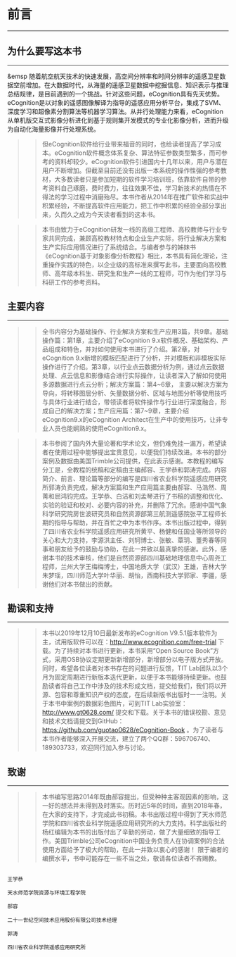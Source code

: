 # 前言
--------------------------------------------------------
## 为什么要写这本书
-------------------------------------------------------
&emsp 随着航空航天技术的快速发展，高空间分辨率和时间分辨率的遥感卫星数据空前增加。在大数据时代，从海量的遥感卫星数据中挖掘信息、知识表示与推理总结规律，是目前遇到的一个挑战。针对这些问题，eCognition具有先天优势。eCognition是以对象的遥感图像解译为指导的遥感应用分析平台，集成了SVM、深度学习和超像素分割算法等机器学习算法。从并行处理能力来看，eCognition从单机版交互式影像分析进化到基于规则集开发模式的专业化影像分析，进而升级为自动化海量影像并行处理系统。

>>但eCognition软件给行业带来福音的同时，也给读者提高了学习成本。eCognition软件概念体系复杂、算法特征参数类型繁多，而可参考的资料却较少。eCognition软件引进国内十几年以来，用户与潜在用户不断增加。但截至目前还没有出版一本系统的操作性强的参考教材，大多数读者只是参加短期的软件学习培训班，依靠软件自带的参考资料自己琢磨，费时费力，往往效果不佳，学习新技术的热情在不得法的学习过程中消磨殆尽。本书作者从2014年在推广软件和实战中积累经验，不断提高软件应用能力，把工作中积累的经验全部分享出来，久而久之成为今天读者看到的这本书。

>>本书由致力于eCognition研发一线的高级工程师、高校教师与行业专家共同完成，兼顾高校教材特点和企业生产实际，将行业解决方案和生产实际应用情况进行了系统结合。与编者参与的姊妹书《eCognition基于对象影像分析教程》相比，本书具有简化理论，注重操作实践的特色，以企业级的高标准来撰写此书，主要面向高校教师、高年级本科生、研究生和生产一线的工程师，可作为他们学习与科研工作的参考资料。
## 主要内容
------------------------------------------------------------------
>>全书内容分为基础操作、行业解决方案和生产应用3篇，共9章。基础操作篇：第1章，主要介绍了eCognition 9.x软件概况、基础架构、产品组成和特色，并对如何使用本书进行了介绍。第2章，对eCognition 9.x新增的模板匹配进行了分析，并对模板和非模板实际操作进行了介绍。第3章，以行业点云数据分析为例，通过点云数据处理、点云信息和影像结合进行实际操作，让读者深入了解如何使用多源数据进行点云分析；解决方案篇：第4~6章， 主要以解决方案为导向，将转移图层分析、矢量数据分析、区域与地图分析等使用技巧与具体行业进行结合，带领读者将软件操作与行业进行深度融合，形成自己的解决方案；生产应用篇：第7~9章，主要介绍eCognition9.x的eCognition Architect在生产中的使用技巧，让非专业人员也能娴熟的使用eCognition9.x。

>>本书参阅了国内外大量论著和学术论文，但仍难免挂一漏万，希望读者在使用过程中能够提出宝贵意见，以便我们持续改进。本书的部分案例及数据由美国Trimble公司提供，在此表示感谢。本教程的编写分工是，全教程的统稿和定稿由主编郝容、王学恭和郭涛完成。内容简介、前言、理论篇等部分的编写是四川省农业科学院遥感应用研究所郭涛负责完成，解决方案篇和生产应用篇主要由郝容、马浩然、周菁和屈鸿钧完成。王学恭、白洁和刘孟琴进行了书稿的调整和优化、实验的验证和校对、必要内容的补充，并删除了冗余。感谢中国气象科学研究院房世波研究员和自然资源部第三航测遥感院张平工程师长期的指导与帮助，并在百忙之中为本书作序。本书出版过程中，得到了四川省农业科学院遥感应用研究所黄平、杨健和任国业等所领导的关心和大力支持，李源洪主任、刘轲博士、张敏、覃玥、董秀春等同事和朋友给予的鼓励与协助，在此一并致以最真挚的感谢。此外，感谢本书的技术审核，他们是自然资源部四川基础地理信息中心周尧工程师，兰州大学王梅梅博士，中国地质大学（武汉）王雄，吉林大学朱梦瑶，四川师范大学叶华丽、胡怡，西南科技大学郭家、李疆，感谢他们对本书做出的贡献。

## 勘误和支持
----------------------------------------------------------------------
>>本书以2019年12月10日最新发布的eCognition V9.5.1版本软件为主，试用版软件可以在：http://www.ecognition.com/free-trial 下载。为了持续对本书进行更新，本书采用“Open Source Book”方式，采用OSB协议定期更新新增部分，新增部分以电子版方式开放。同时，希望各位读者对本书存在的问题进行反馈，TIT Lab团队以3个月为固定周期进行新版本迭代更新，以便于本书能够持续更新。也鼓励读者将自己工作中涉及的技术形成文档，提交给我们，我们将以开源、包容和尊重知识产权的态度，在后续新版书出版时一一注明。关于本书中案例的数据彩色图片，可到TIT Lab实验室：http://www.gt0628.com/ 提交和下载。关于本书的错误校勘、意见和技术文档请提交到GitHub： https://github.com/guotao0628/eCognition-Book 。为了读者与本书作者能够深入开展交流，建立了两个QQ群：596706740、189303733，欢迎同行加入参与讨论。

## 致谢
---------------------------------------------------------------------
>>本书编写思路2014年既由郝容提出，但受种种主客观因素的影响，这一好的想法并未得到及时落实。历时近5年的时间，直到2018年春，在大家的支持下，才完成此书初稿。本书出版过程中得到了天水师范学院和四川省农业科学院遥感应用研究所的大力支持。科学出版社的杨红编辑为本书的出版付出了辛勤的劳动，做了大量细致的指导工作。美国Trimble公司eCognition中国业务负责人在协调案例的合法使用方面给予了极大的帮助，在此一并致以衷心的感谢！
限于编者的编撰水平，书中可能存在一些不当之处，敬请各位读者不吝赐教。
                                                                                                              
                                                                                                                    王学恭                    
                                                                                                     天水师范学院资源与环境工程学院    
                                                                                                                         郝容
                                                                                           二十一世纪空间技术应用股份有限公司技术经理
                                                                                                                          郭涛
                                                                                                     四川省农业科学院遥感应用研究所          
       

